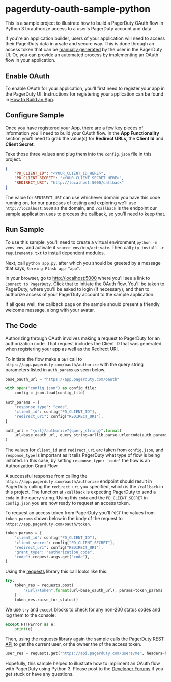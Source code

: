 # pagerduty-oauth-sample-python

This is a sample project to illustrate how to build a PagerDuty OAuth flow in Python 3 to authorize access to a user's PagerDuty account and data.

If you're an application builder, users of your application will need to access their PagerDuty data in a safe and secure way. This is done through an access token that can be [manually generated](https://support.pagerduty.com/docs/generating-api-keys) by the user in the PagerDuty UI. Or, you can provide an automated process by implementing an OAuth flow in your application.


## Enable OAuth
To enable OAuth for your application, you'll first need to register your app in the PagerDuty UI. Instructions for registering your application can be found in [How to Build an App](https://v2.developer.pagerduty.com/docs/how-to-build-an-app).

## Configure Sample
Once you have registered your App, there are a few key pieces of information you'll need to build your OAuth flow. In the **App Functionality** section you'll need to grab the value(s) for **Redirect URLs**, the **Client Id** and **Client Secret**. 

Take those three values and plug them into the `config.json` file in this project. 

```json
{
    "PD_CLIENT_ID": "<YOUR_CLIENT_ID_HERE>",
    "PD_CLIENT_SECRET": "<YOUR_CLIENT_SECRET_HERE>",
    "REDIRECT_URI": "http://localhost:5000/callback"
}
```
The value for `REDIRECT_URI` can use whichever domain you have this code running on, for our purposes of testing and exploring we'll use `http://localhost:5000` as the domain, and `/callback` is the endpoint our sample application uses to process the callback, so you'll need to keep that.


## Run Sample
To use this sample, you'll need to create a virtual environment,`python -m venv env`, and activate it `source env/bin/activate`. Then call `pip install -r requirements.txt` to install dependent modules.

Next, call `python app.py`, after which you should be greeted by a message that says, `Serving Flask app "app"`. 

In your browser, go to [http://localhost:5000](http://localhost:5000) where you'll see a link to `Connect to PagerDuty`. Click that to initiate the OAuth flow. You'll be taken to PagerDuty, where you'll be asked to login (if necessary), and then to authorize access of your PagerDuty account to the sample application.

If all goes well, the callback page on the sample should present a friendly welcome message, along with your avatar.

## The Code
Authorizing through OAuth involves making a request to PagerDuty for an authorization code. That request includes the Client ID that was generated when registering your app as well as the Redirect URI.

To initiate the flow make a `GET` call to `https://app.pagerduty.com/oauth/authorize` with the query string parameters listed in `auth_params` as seen below.

```python
base_oauth_url = "https://app.pagerduty.com/oauth"

with open("config.json") as config_file:
    config = json.load(config_file)

auth_params = {
    "response_type": "code",
    "client_id": config["PD_CLIENT_ID"],
    "redirect_uri": config["REDIRECT_URI"],
}

auth_url = "{url}/authorize?{query_string}".format(
    url=base_oauth_url, query_string=urllib.parse.urlencode(auth_params)
)
```
The values for `client_id` and `redirect_uri` are taken from `config.json`, and `response_type` is important as it tells PagerDuty what type of flow is being initiated. In this case, by setting `response_type: 'code'` the flow is an Authorization Grant Flow.

A successful response from calling the `https://app.pagerduty.com/oauth/authorize` endpoint should result in PagerDuty calling the `redirect_uri` you specified, which is the `/callback` in this project. The function at `/callback` is expecting PagerDuty to send a `code` in the query string. Using this `code` and the `PD_CLIENT_SECRET` in `config.json` you are now ready to request an access token. 

To request an access token from PagerDuty you'll `POST` the values from `token_params` shown below in the body of the request to `https://app.pagerduty.com/oauth/token`. 

```python
token_params = {
    "client_id": config["PD_CLIENT_ID"],
    "client_secret": config["PD_CLIENT_SECRET"],
    "redirect_uri": config["REDIRECT_URI"],
    "grant_type": "authorization_code",
    "code": request.args.get("code"),
}
```

Using the [requests](https://pypi.org/project/requests/) library this call looks like this:

```python
try:
    token_res = requests.post(
        "{url}/token".format(url=base_oauth_url), params=token_params
    )
    token_res.raise_for_status()
```
We use `try` and `except` blocks to check for any non-200 status codes and log them to the console:
```python
except HTTPError as e:
    print(e)
```
Then, using the requests library again the sample calls the [PagerDuty REST API](https://v2.developer.pagerduty.com/docs/rest-api) to get the current user, or the owner the of the access token.

```python
user_res = requests.get("https://api.pagerduty.com/users/me", headers=headers)

```

Hopefully, this sample helped to illustrate how to impliment an OAuth flow with PagerDuty using Python 3. Please post to the [Developer Forums](https://community.pagerduty.com/c/dev) if you get stuck or have any questions.